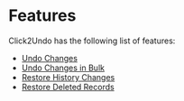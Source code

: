 # Features

Click2Undo has the following list of features:

* [Undo Changes](https://docs.inogic.com/click2undo/features/undo-changes)
* [Undo Changes in Bulk](https://docs.inogic.com/click2undo/features/undo-changes-in-bulk)
* [Restore History Changes](https://docs.inogic.com/click2undo/features/restore-history-changes)
* [Restore Deleted Records](https://docs.inogic.com/click2undo/features/restore-deleted-records)
